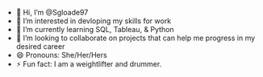 - 👋 Hi, I’m @Sgloade97
- 👀 I’m interested in devloping my skills for work
- 🌱 I’m currently learning SQL, Tableau, & Python
- 💞️ I’m looking to collaborate on projects that can help me progress in my desired career
- 😄 Pronouns: She/Her/Hers
- ⚡ Fun fact: I am a weightlifter and drummer.

<!---
Sgloade97/Sgloade97 is a ✨ special ✨ repository because its `README.md` (this file) appears on your GitHub profile.
You can click the Preview link to take a look at your changes.
--->
